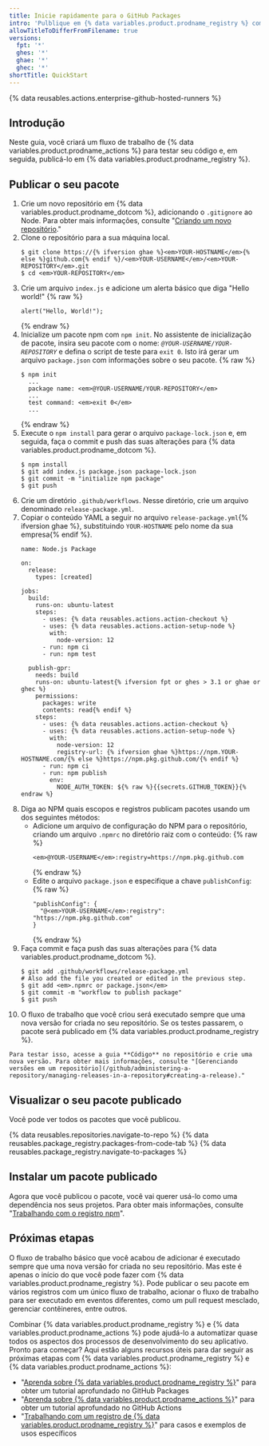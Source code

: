 ```yaml
---
title: Inicie rapidamente para o GitHub Packages
intro: 'Pulblique em {% data variables.product.prodname_registry %} com {% data variables.product.prodname_actions %}.'
allowTitleToDifferFromFilename: true
versions:
  fpt: '*'
  ghes: '*'
  ghae: '*'
  ghec: '*'
shortTitle: QuickStart
---
```


{% data reusables.actions.enterprise-github-hosted-runners %}

## Introdução

Neste guia, você criará um fluxo de trabalho de {% data variables.product.prodname_actions %} para testar seu código e, em seguida, publicá-lo em {% data variables.product.prodname_registry %}.

## Publicar o seu pacote

1. Crie um novo repositório em {% data variables.product.prodname_dotcom %}, adicionando o `.gitignore` ao Node. Para obter mais informações, consulte "[Criando um novo repositório](/github/creating-cloning-and-archiving-repositories/creating-a-new-repository)."
2. Clone o repositório para a sua máquina local.
    ```shell
    $ git clone https://{% ifversion ghae %}<em>YOUR-HOSTNAME</em>{% else %}github.com{% endif %}/<em>YOUR-USERNAME</em>/<em>YOUR-REPOSITORY</em>.git
    $ cd <em>YOUR-REPOSITORY</em>
    ```
3. Crie um arquivo `index.js` e adicione um alerta básico que diga "Hello world!"
    {% raw %}
    ```javascript{:copy}
    alert("Hello, World!");
    ```
    {% endraw %}
4. Inicialize um pacote npm com `npm init`. No assistente de inicialização de pacote, insira seu pacote com o nome: _`@YOUR-USERNAME/YOUR-REPOSITORY`_ e defina o script de teste para `exit 0`. Isto irá gerar um arquivo `package.json` com informações sobre o seu pacote.
    {% raw %}
    ```shell
    $ npm init
      ...
      package name: <em>@YOUR-USERNAME/YOUR-REPOSITORY</em>
      ...
      test command: <em>exit 0</em>
      ...    
    ```
    {% endraw %}
5. Execute o `npm install` para gerar o arquivo `package-lock.json` e, em seguida, faça o commit e push das suas alterações para {% data variables.product.prodname_dotcom %}.
    ```shell
    $ npm install
    $ git add index.js package.json package-lock.json
    $ git commit -m "initialize npm package"
    $ git push
    ```
6. Crie um diretório `.github/workflows`. Nesse diretório, crie um arquivo denominado `release-package.yml`.
7. Copiar o conteúdo YAML a seguir no arquivo `release-package.yml`{% ifversion ghae %}, substituindo `YOUR-HOSTNAME` pelo nome da sua empresa{% endif %}.
    ```yaml{:copy}
    name: Node.js Package

    on:
      release:
        types: [created]

    jobs:
      build:
        runs-on: ubuntu-latest
        steps:
          - uses: {% data reusables.actions.action-checkout %}
          - uses: {% data reusables.actions.action-setup-node %}
            with:
              node-version: 12
          - run: npm ci
          - run: npm test

      publish-gpr:
        needs: build
        runs-on: ubuntu-latest{% ifversion fpt or ghes > 3.1 or ghae or ghec %}
        permissions:
          packages: write
          contents: read{% endif %}
        steps:
          - uses: {% data reusables.actions.action-checkout %}
          - uses: {% data reusables.actions.action-setup-node %}
            with:
              node-version: 12
              registry-url: {% ifversion ghae %}https://npm.YOUR-HOSTNAME.com/{% else %}https://npm.pkg.github.com/{% endif %}
          - run: npm ci
          - run: npm publish
            env:
              NODE_AUTH_TOKEN: ${% raw %}{{secrets.GITHUB_TOKEN}}{% endraw %}
    ```
8. Diga ao NPM quais escopos e registros publicam pacotes usando um dos seguintes métodos:
   - Adicione um arquivo de configuração do NPM para o repositório, criando um arquivo `.npmrc` no diretório raiz com o conteúdo:
      {% raw %}
      ```shell
      <em>@YOUR-USERNAME</em>:registry=https://npm.pkg.github.com
      ```
      {% endraw %}
   - Edite o arquivo `package.json` e especifique a chave `publishConfig`:
      {% raw %}
      ```shell
      "publishConfig": {
        "@<em>YOUR-USERNAME</em>:registry": "https://npm.pkg.github.com"
      }
      ```
      {% endraw %}
9. Faça commit e faça push das suas alterações para {% data variables.product.prodname_dotcom %}.
    ```shell
    $ git add .github/workflows/release-package.yml
    # Also add the file you created or edited in the previous step.
    $ git add <em>.npmrc or package.json</em>
    $ git commit -m "workflow to publish package"
    $ git push
    ```
10.  O fluxo de trabalho que você criou será executado sempre que uma nova versão for criada no seu repositório. Se os testes passarem, o pacote será publicado em {% data variables.product.prodname_registry %}.

    Para testar isso, acesse a guia **Código** no repositório e crie uma nova versão. Para obter mais informações, consulte "[Gerenciando versões em um repositório](/github/administering-a-repository/managing-releases-in-a-repository#creating-a-release)."

## Visualizar o seu pacote publicado

Você pode ver todos os pacotes que você publicou.

{% data reusables.repositories.navigate-to-repo %}
{% data reusables.package_registry.packages-from-code-tab %}
{% data reusables.package_registry.navigate-to-packages %}

## Instalar um pacote publicado

Agora que você publicou o pacote, você vai querer usá-lo como uma dependência nos seus projetos. Para obter mais informações, consulte "[Trabalhando com o registro npm](/packages/working-with-a-github-packages-registry/working-with-the-npm-registry#installing-a-package)".

## Próximas etapas

O fluxo de trabalho básico que você acabou de adicionar é executado sempre que uma nova versão for criada no seu repositório. Mas este é apenas o início do que você pode fazer com {% data variables.product.prodname_registry %}. Pode publicar o seu pacote em vários registros com um único fluxo de trabalho, acionar o fluxo de trabalho para ser executado em eventos diferentes, como um pull request mesclado, gerenciar contêineres, entre outros.

Combinar {% data variables.product.prodname_registry %} e {% data variables.product.prodname_actions %} pode ajudá-lo a automatizar quase todos os aspectos dos processos de desenvolvimento do seu aplicativo. Pronto para começar? Aqui estão alguns recursos úteis para dar seguir as próximas etapas com {% data variables.product.prodname_registry %} e {% data variables.product.prodname_actions %}:

- "[Aprenda sobre {% data variables.product.prodname_registry %}](/packages/learn-github-packages)" para obter um tutorial aprofundado no GitHub Packages
- "[Aprenda sobre {% data variables.product.prodname_actions %}](/actions/learn-github-actions)" para obter um tutorial aprofundado no GitHub Actions
- "[Trabalhando com um registro de {% data variables.product.prodname_registry %}](/packages/working-with-a-github-packages-registry)" para casos e exemplos de usos específicos
